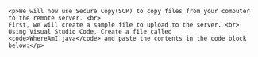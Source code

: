 
    <p>We will now use Secure Copy(SCP) to copy files from your computer to the remote server. <br>
    First, we will create a sample file to upload to the server. <br>
    Using Visual Studio Code, Create a file called <code>WhereAmI.java</code> and paste the contents in the code block below:</p>
    

 
